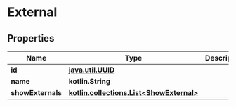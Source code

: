
# External

## Properties
Name | Type | Description | Notes
------------ | ------------- | ------------- | -------------
**id** | [**java.util.UUID**](java.util.UUID.md) |  |  [optional]
**name** | **kotlin.String** |  |  [optional]
**showExternals** | [**kotlin.collections.List&lt;ShowExternal&gt;**](ShowExternal.md) |  |  [optional]



